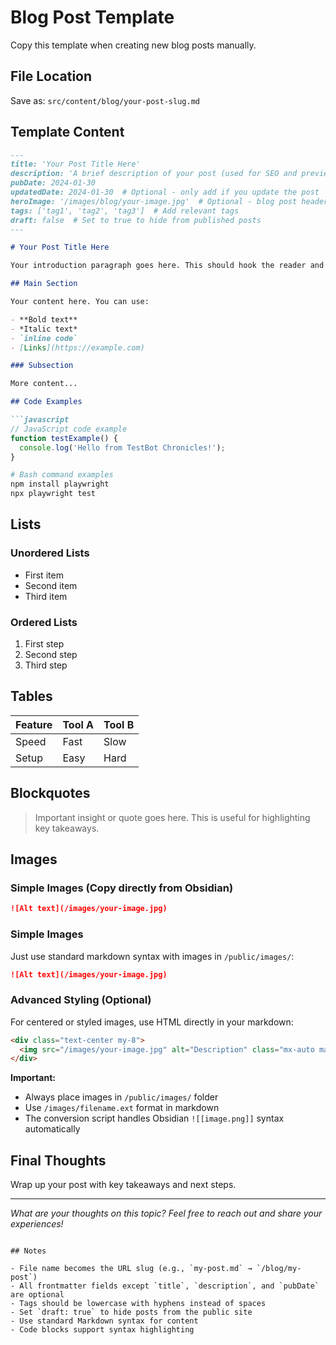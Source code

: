 # Blog Post Template

Copy this template when creating new blog posts manually.

## File Location
Save as: `src/content/blog/your-post-slug.md`

## Template Content

```markdown
---
title: 'Your Post Title Here'
description: 'A brief description of your post (used for SEO and previews)'
pubDate: 2024-01-30
updatedDate: 2024-01-30  # Optional - only add if you update the post
heroImage: '/images/blog/your-image.jpg'  # Optional - blog post header image
tags: ['tag1', 'tag2', 'tag3']  # Add relevant tags
draft: false  # Set to true to hide from published posts
---

# Your Post Title Here

Your introduction paragraph goes here. This should hook the reader and explain what they'll learn.

## Main Section

Your content here. You can use:

- **Bold text**
- *Italic text*
- `inline code`
- [Links](https://example.com)

### Subsection

More content...

## Code Examples

```javascript
// JavaScript code example
function testExample() {
  console.log('Hello from TestBot Chronicles!');
}
```

```bash
# Bash command examples
npm install playwright
npx playwright test
```

## Lists

### Unordered Lists
- First item
- Second item
- Third item

### Ordered Lists
1. First step
2. Second step
3. Third step

## Tables

| Feature | Tool A | Tool B |
|---------|--------|--------|
| Speed | Fast | Slow |
| Setup | Easy | Hard |

## Blockquotes

> Important insight or quote goes here.
> This is useful for highlighting key takeaways.

## Images

### Simple Images (Copy directly from Obsidian)
```markdown
![Alt text](/images/your-image.jpg)
```

### Simple Images
Just use standard markdown syntax with images in `/public/images/`:
```markdown
![Alt text](/images/your-image.jpg)
```

### Advanced Styling (Optional)
For centered or styled images, use HTML directly in your markdown:

```html
<div class="text-center my-8">
  <img src="/images/your-image.jpg" alt="Description" class="mx-auto max-w-md rounded-lg shadow-lg" />
</div>
```

**Important:** 
- Always place images in `/public/images/` folder
- Use `/images/filename.ext` format in markdown
- The conversion script handles Obsidian `![[image.png]]` syntax automatically

## Final Thoughts

Wrap up your post with key takeaways and next steps.

---

*What are your thoughts on this topic? Feel free to reach out and share your experiences!*
```

## Notes

- File name becomes the URL slug (e.g., `my-post.md` → `/blog/my-post`)
- All frontmatter fields except `title`, `description`, and `pubDate` are optional
- Tags should be lowercase with hyphens instead of spaces
- Set `draft: true` to hide posts from the public site
- Use standard Markdown syntax for content
- Code blocks support syntax highlighting
